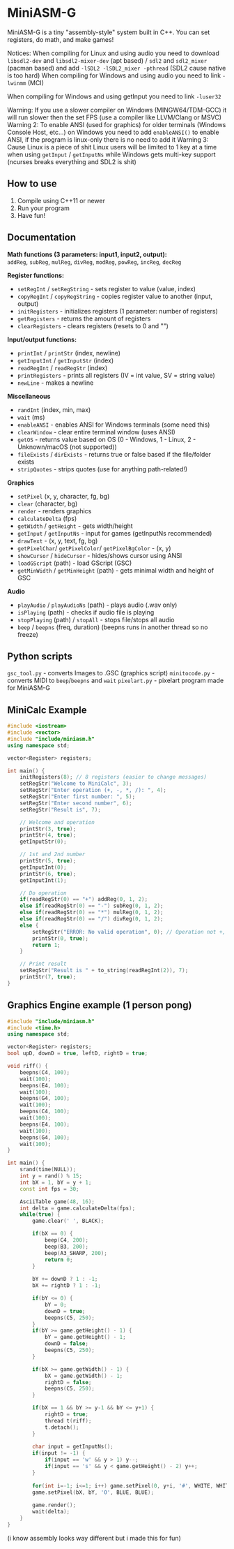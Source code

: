 # MiniASM-G

MiniASM-G is a tiny "assembly-style" system built in C++. You can set registers, do math, and make games!

Notices:
When compiling for Linux and using audio you need to download `libsdl2-dev` and `libsdl2-mixer-dev` (apt based) / `sdl2` and `sdl2_mixer` (pacman based) and add `-lSDL2 -lSDL2_mixer -pthread` (SDL2 cause native is too hard)
When compiling for Windows and using audio you need to link `-lwinmm` (MCI)

When compiling for Windows and using getInput you need to link `-luser32`

Warning: If you use a slower compiler on Windows (MINGW64/TDM-GCC) it will run slower then the set FPS (use a compiler like LLVM/Clang or MSVC)
Warning 2: To enable ANSI (used for graphics) for older terminals (Windows Console Host, etc...) on Windows you need to add `enableANSI()` to enable ANSI, if the program is linux-only there is no need to add it
Warning 3: Cause Linux is a piece of shit Linux users will be limited to 1 key at a time when using `getInput` / `getInputNs` while Windows gets multi-key support (ncurses breaks everything and SDL2 is shit)

## How to use
1. Compile using C++11 or newer
2. Run your program
3. Have fun!

## Documentation

**Math functions (3 parameters: input1, input2, output):**  
`addReg`, `subReg`, `mulReg`, `divReg`, `modReg`, `powReg`, `incReg`, `decReg`

**Register functions:**  
- `setRegInt` / `setRegString` - sets register to value (value, index)  
- `copyRegInt` / `copyRegString` - copies register value to another (input, output)  
- `initRegisters` - initializes registers (1 parameter: number of registers)  
- `getRegisters` - returns the amount of registers  
- `clearRegisters` - clears registers (resets to 0 and "")

**Input/output functions:**  
- `printInt` / `printStr` (index, newline)  
- `getInputInt` / `getInputStr` (index)  
- `readRegInt` / `readRegStr` (index)  
- `printRegisters` - prints all registers (IV = int value, SV = string value)
- `newLine` - makes a newline

**Miscellaneous**
- `randInt` (index, min, max)
- `wait` (ms)
- `enableANSI` - enables ANSI for Windows terminals (some need this)
- `clearWindow` - clear entire terminal window (uses ANSI)
- `getOS` - returns value based on OS (0 - Windows, 1 - Linux, 2 - Unknown/macOS (not supported))
- `fileExists` / `dirExists` - returns true or false based if the file/folder exists
- `stripQuotes` - strips quotes (use for anything path-related!)

**Graphics**
- `setPixel` (x, y, character, fg, bg)
- `clear` (character, bg)
- `render` - renders graphics
- `calculateDelta` (fps)
- `getWidth` / `getHeight` - gets width/height
- `getInput` / `getInputNs`  - input for games (getInputNs recommended)
- `drawText` - (x, y, text, fg, bg)
- `getPixelChar`/ `getPixelColor`/ `getPixelBgColor` - (x, y)
- `showCursor` / `hideCursor` - hides/shows cursor using ANSI
- `loadGScript` (path) - load GScript (GSC)
- `getMinWidth` / `getMinHeight` (path) - gets minimal width and height of GSC

**Audio**
- `playAudio` / `playAudioNs` (path) - plays audio (.wav only)
- `isPlaying` (path) - checks if audio file is playing
- `stopPlaying` (path) / `stopAll` - stops file/stops all audio
- `beep` / `beepns` (freq, duration) (beepns runs in another thread so no freeze)

## Python scripts
`gsc_tool.py` - converts Images to .GSC (graphics script)
`minitocode.py` - converts MIDI to `beep`/`beepns` and `wait`
`pixelart.py` - pixelart program made for MiniASM-G

## MiniCalc Example

```cpp
#include <iostream>
#include <vector>
#include "include/miniasm.h"
using namespace std;

vector<Register> registers;

int main() {
    initRegisters(8); // 8 registers (easier to change messages)
    setRegStr("Welcome to MiniCalc", 3);
    setRegStr("Enter operation (+, -, *, /): ", 4);
    setRegStr("Enter first number: ", 5);
    setRegStr("Enter second number", 6);
    setRegStr("Result is", 7);

    // Welcome and operation
    printStr(3, true);
    printStr(4, true);
    getInputStr(0);

    // 1st and 2nd number
    printStr(5, true);
    getInputInt(0);
    printStr(6, true);
    getInputInt(1);

    // Do operation
    if(readRegStr(0) == "+") addReg(0, 1, 2);
    else if(readRegStr(0) == "-") subReg(0, 1, 2);
    else if(readRegStr(0) == "*") mulReg(0, 1, 2);
    else if(readRegStr(0) == "/") divReg(0, 1, 2);
    else {
        setRegStr("ERROR: No valid operation", 0); // Operation not +, -, * or /
        printStr(0, true);
        return 1;
    }

    // Print result
    setRegStr("Result is " + to_string(readRegInt(2)), 7);
    printStr(7, true);
}
```

## Graphics Engine example (1 person pong)

```cpp
#include "include/miniasm.h"
#include <time.h>
using namespace std;

vector<Register> registers;
bool upD, downD = true, leftD, rightD = true;

void riff() {
    beepns(C4, 100);
    wait(100);
    beepns(E4, 100);
    wait(100);
    beepns(G4, 100);
    wait(100);
    beepns(C4, 100);
    wait(100);
    beepns(E4, 100);
    wait(100);
    beepns(G4, 100);
    wait(100);
}

int main() {
    srand(time(NULL));
    int y = rand() % 15;
    int bX = 1, bY = y + 1;
    const int fps = 30;

    AsciiTable game(48, 16);
    int delta = game.calculateDelta(fps);
    while(true) {
        game.clear(' ', BLACK);

        if(bX == 0) {
            beep(C4, 200); 
            beep(B3, 200); 
            beep(A3_SHARP, 200); 
            return 0;
        }
        
        bY += downD ? 1 : -1;
        bX += rightD ? 1 : -1;

        if(bY <= 0) {
            bY = 0; 
            downD = true; 
            beepns(C5, 250);
        }
        if(bY >= game.getHeight() - 1) {
            bY = game.getHeight() - 1; 
            downD = false; 
            beepns(C5, 250);
        }

        if(bX >= game.getWidth() - 1) {
            bX = game.getWidth() - 1; 
            rightD = false; 
            beepns(C5, 250);
        }

        if(bX == 1 && bY >= y-1 && bY <= y+1) {
            rightD = true;
            thread t(riff);
            t.detach();
        }
        
        char input = getInputNs();
        if(input != -1) {
            if(input == 'w' && y > 1) y--;
            if(input == 's' && y < game.getHeight() - 2) y++;
        }
        
        for(int i=-1; i<=1; i++) game.setPixel(0, y+i, '#', WHITE, WHITE);
        game.setPixel(bX, bY, 'O', BLUE, BLUE);
        
        game.render();
        wait(delta);
    }
}
```

(i know assembly looks way different but i made this for fun)
